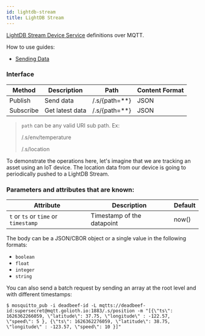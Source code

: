 ```yaml
---
id: lightdb-stream
title: LightDB Stream
---
```


[LightDB Stream Device Service](/cloud/services/lightdb-stream) definitions over MQTT.

How to use guides:

- [Sending Data](/cloud/services/lightdb-stream/sending-data)

### Interface

| Method    | Description     | Path            | Content Format |
| --------- | --------------- | --------------- | -------------- |
| Publish   | Send data       | /.s/{path=\*\*} | JSON           |
| Subscribe | Get latest data | /.s/{path=\*\*} | JSON           |

> `path` can be any valid URI sub path. Ex:
>
> /.s/env/temperature
>
> /.s/location

To demonstrate the operations here, let's imagine that we are tracking an asset using an IoT device. The location data from our device is going to periodically pushed to a LightDB Stream.

### Parameters and attributes that are known:

| Attribute                            | Description                | Default |
| ------------------------------------ | -------------------------- | ------- |
| `t` or `ts` or `time` or `timestamp` | Timestamp of the datapoint | now()   |

The body can be a JSON/CBOR object or a single value in the following formats:

- `boolean`
- `float`
- `integer`
- `string`

You can also send a batch request by sending an array at the root level and with different timestamps:

```
$ mosquitto_pub -i deadbeef-id -L mqtts://deadbeef-id:supersecret@mqtt.golioth.io:1883/.s/position -m "[{\"ts\": 1626362266059, \"latitude\": 37.75, \"longitude\" : -122.57, \"speed\": 5 }, {\"ts\": 1626362276059, \"latitude\": 38.75, \"longitude\" : -123.57, \"speed\": 10 }]"
```

